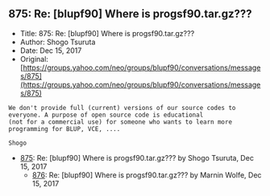 ## 875: Re: [blupf90] Where is progsf90.tar.gz???

- Title: 875: Re: [blupf90] Where is progsf90.tar.gz???
- Author: Shogo Tsuruta
- Date: Dec 15, 2017
- Original: [https://groups.yahoo.com/neo/groups/blupf90/conversations/messages/875](https://groups.yahoo.com/neo/groups/blupf90/conversations/messages/875)

```
We don't provide full (current) versions of our source codes to everyone. A purpose of open source code is educational
(not for a commercial use) for someone who wants to learn more programming for BLUP, VCE, ....

Shogo
```

- [875](0875.md): Re: [blupf90] Where is progsf90.tar.gz??? by Shogo Tsuruta, Dec 15, 2017
    - [876](0876.md): Re: [blupf90] Where is progsf90.tar.gz??? by Marnin Wolfe, Dec 15, 2017
